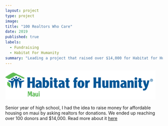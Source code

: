 ```yaml
---
layout: project
type: project
image:
title: "100 Realtors Who Care"
date: 2019
published: true
labels:
  - Fundraising
  - Habitat For Humanity
summary: "Leading a project that raised over $14,000 for Habitat for Humanity Maui"
---
```


<img class="img-fluid" src="../img/logo-480x94-1287583210.png">

Senior year of high school, I had the idea to raise money for affordable housing on maui by asking realtors for donations. We ended up reaching over 100 donors and $14,000. Read more about it [here](https://mauinow.com/2020/01/14/maui-students-100-realtors-who-care-program-reaches-95-donors/)
